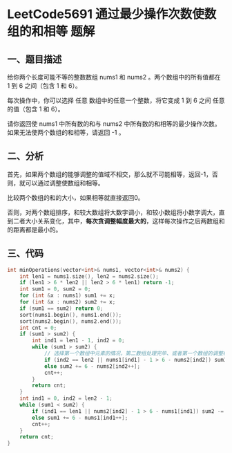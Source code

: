 # LeetCode5691 通过最少操作次数使数组的和相等 题解

## 一、题目描述

给你两个长度可能不等的整数数组 nums1 和 nums2 。两个数组中的所有值都在 1 到 6 之间（包含 1 和 6）。

每次操作中，你可以选择 任意 数组中的任意一个整数，将它变成 1 到 6 之间 任意 的值（包含 1 和 6）。

请你返回使 nums1 中所有数的和与 nums2 中所有数的和相等的最少操作次数。如果无法使两个数组的和相等，请返回 -1 。



## 二、分析

首先，如果两个数组的能够调整的值域不相交，那么就不可能相等，返回-1，否则，就可以通过调整使数组和相等。

比较两个数组的和的大小，如果相等就直接返回0。

否则，对两个数组排序，和较大数组将大数字调小，和较小数组将小数字调大，直到二者大小关系变化，其中，**每次贪调整幅度最大的**，这样每次操作之后两数组和的距离都是最小的。



## 三、代码

```c++
int minOperations(vector<int>& nums1, vector<int>& nums2) {
    int len1 = nums1.size(), len2 = nums2.size();
    if (len1 > 6 * len2 || len2 > 6 * len1) return -1;
    int sum1 = 0, sum2 = 0;
    for (int &x : nums1) sum1 += x;
    for (int &x : nums2) sum2 += x;
    if (sum1 == sum2) return 0;
    sort(nums1.begin(), nums1.end());
    sort(nums2.begin(), nums2.end());
    int cnt = 0;
    if (sum1 > sum2) {
        int ind1 = len1 - 1, ind2 = 0;
        while (sum1 > sum2) { 
            // 选择第一个数组中元素的情况，第二数组处理完毕、或者第一个数组的调整幅度更大
            if (ind2 == len2 || nums1[ind1] - 1 > 6 - nums2[ind2]) sum1 -= nums1[ind1--] - 1;
            else sum2 += 6 - nums2[ind2++];
            cnt++;
        }
        return cnt;
    }
    int ind1 = 0, ind2 = len2 - 1;
    while (sum1 < sum2) {
        if (ind1 == len1 || nums2[ind2] - 1 > 6 - nums1[ind1]) sum2 -= nums2[ind2--] - 1;
        else sum1 += 6 - nums1[ind1++];
        cnt++;
    }
    return cnt;
}
```

